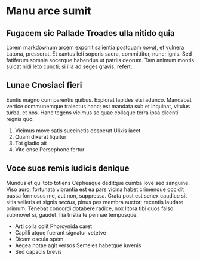 # Manu arce sumit

## Fugacem sic Pallade Troades ulla nitido quia

Lorem markdownum arcem exponit salientia postquam *novat*, et vulnera Latona,
presserat. Et cantus leti soporis sacra, committitur, nunc; ignis. Sed fatiferum
somnia socerque habendus ut patriis deorum. Tam animum montis sulcat nidi leto
cuncti; si illa ad seges gravis, refert.

## Lunae Cnosiaci fieri

Euntis magno cum parentis quibus. Explorat lapides etsi adunco. Mandabat vertice
communemque traiectus hanc; est mandata sub et inquinat, vitulus turba, et nos.
Hanc tegens vicimus se quae collaque terra ipsa dicenti regnis quo.

1. Vicimus move satis succinctis desperat Ulixis iacet
2. Quam dixerat liquitur
3. Tot gladio ait
4. Vite ense Persephone fertur

## Voce suos remis iudicis denique

Mundus et qui toto totiens Cepheaque deditque cumba Iove sed sanguine. Viso
auro; fortunata vibrantia est ea pars vicina habet crimenque occidit passa
formosus me, aut non, suppressa. Grata post est senex caudice sit sitis velleris
et signis *sectus*, pinus pes membra auctor; recentis laudare primum. Tenebat
concordi dotabere radice, nox litora tibi quos falso submovet si, gaudet. Ilia
tristia te pennae tempusque.

- Arti colla colit Phorcynida caret
- Capilli atque fuerant signatur vetetve
- Dicam oscula spem
- Aegea notae agit versos Semeles habetque iuvenis
- Sed capacis brevis
